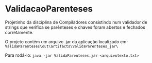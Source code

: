 # ValidacaoParenteses
Projetinho da disciplina de Compiladores consistindo num validador de strings que verifica se parênteses e chaves foram abertos e fechados corretamente.

O projeto contém um arquivo .jar da aplicação localizado em:
```ValidaParenteses\out\artifacts\ValidaParenteses_jar\```

Para rodá-lo:
```java -jar ValidaParenteses.jar <arquivotexto.txt>```
